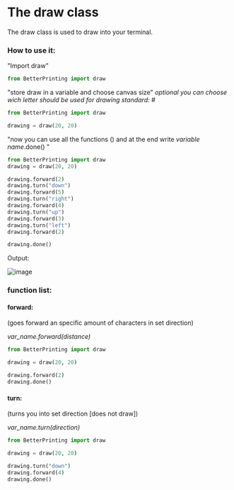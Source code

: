 # The draw class

The draw class is used to draw into your terminal.

### How to use it:

"Import draw"

```Python
from BetterPrinting import draw
```

"store draw in a variable and choose canvas size" _optional you can choose wich letter should be used for drawing standard: #_

```Python
from BetterPrinting import draw

drawing = draw(20, 20)
```

"now you can use all the functions () and at the end write _variable name_.done() "

```Python
from BetterPrinting import draw
drawing = draw(20, 20)

drawing.forward(2)
drawing.turn("down")
drawing.forward(5)
drawing.turn("right")
drawing.forward(4)
drawing.turn("up")
drawing.forward(3)
drawing.turn("left")
drawing.forward(2)

drawing.done()
```

Output:

![image](https://user-images.githubusercontent.com/83476809/194707601-1bf219de-7fe4-4c5f-813a-6975baf4f632.png)


### function list:

#### forward:

(goes forward an specific amount of characters in set direction)

_var_name.forward(distance)_

```Python
from BetterPrinting import draw

drawing = draw(20, 20)

drawing.forward(2)
drawing.done()
```

#### turn:

(turns you into set direction [does not draw])

_var_name.turn(direction)_ 

```Python
from BetterPrinting import draw

drawing = draw(20, 20)

drawing.turn("down")
drawing.forward(4)
drawing.done()
```
